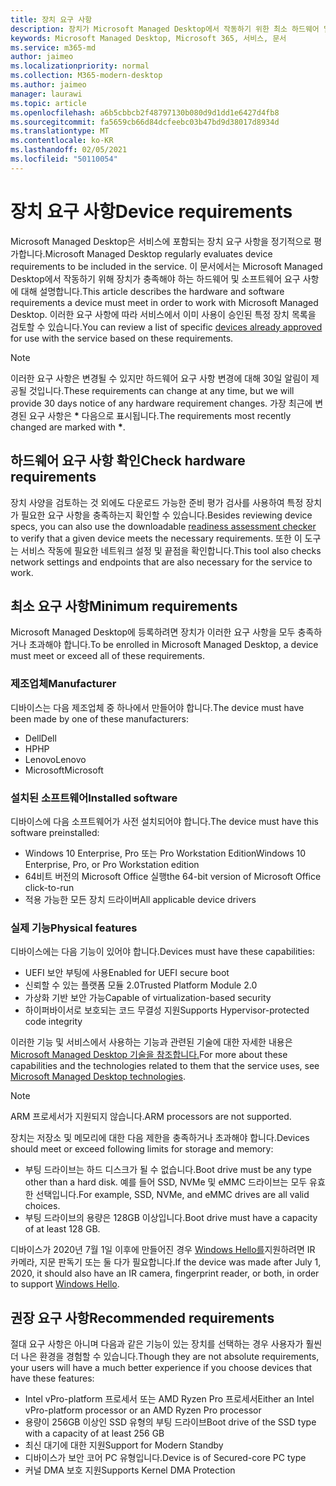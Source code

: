 ```yaml
---
title: 장치 요구 사항
description: 장치가 Microsoft Managed Desktop에서 작동하기 위한 최소 하드웨어 및 소프트웨어 요구 사항 요약
keywords: Microsoft Managed Desktop, Microsoft 365, 서비스, 문서
ms.service: m365-md
author: jaimeo
ms.localizationpriority: normal
ms.collection: M365-modern-desktop
ms.author: jaimeo
manager: laurawi
ms.topic: article
ms.openlocfilehash: a6b5cbbcb2f48797130b080d9d1dd1e6427d4fb8
ms.sourcegitcommit: fa5659cb66d84dcfeebc03b47bd9d38017d8934d
ms.translationtype: MT
ms.contentlocale: ko-KR
ms.lasthandoff: 02/05/2021
ms.locfileid: "50110054"
---
```

# <a name="device-requirements"></a><span data-ttu-id="7b611-104">장치 요구 사항</span><span class="sxs-lookup"><span data-stu-id="7b611-104">Device requirements</span></span>

<span data-ttu-id="7b611-105">Microsoft Managed Desktop은 서비스에 포함되는 장치 요구 사항을 정기적으로 평가합니다.</span><span class="sxs-lookup"><span data-stu-id="7b611-105">Microsoft Managed Desktop regularly evaluates device requirements to be included in the service.</span></span> <span data-ttu-id="7b611-106">이 문서에서는 Microsoft Managed Desktop에서 작동하기 위해 장치가 충족해야 하는 하드웨어 및 소프트웨어 요구 사항에 대해 설명합니다.</span><span class="sxs-lookup"><span data-stu-id="7b611-106">This article describes the hardware and software requirements a device must meet in order to work with Microsoft Managed Desktop.</span></span> <span data-ttu-id="7b611-107">이러한 요구 사항에 따라 [](device-list.md) 서비스에서 이미 사용이 승인된 특정 장치 목록을 검토할 수 있습니다.</span><span class="sxs-lookup"><span data-stu-id="7b611-107">You can review a list of specific [devices already approved](device-list.md) for use with the service based on these requirements.</span></span>

> [!NOTE]
> <span data-ttu-id="7b611-108">이러한 요구 사항은 변경될 수 있지만 하드웨어 요구 사항 변경에 대해 30일 알림이 제공될 것입니다.</span><span class="sxs-lookup"><span data-stu-id="7b611-108">These requirements can change at any time, but we will provide 30 days notice of any hardware requirement changes.</span></span> <span data-ttu-id="7b611-109">가장 최근에 변경된 요구 사항은 **\*** 다음으로 표시됩니다.</span><span class="sxs-lookup"><span data-stu-id="7b611-109">The requirements most recently changed are marked with **\***.</span></span> 

## <a name="check-hardware-requirements"></a><span data-ttu-id="7b611-110">하드웨어 요구 사항 확인</span><span class="sxs-lookup"><span data-stu-id="7b611-110">Check hardware requirements</span></span>

<span data-ttu-id="7b611-111">장치 사양을 검토하는 것 외에도 다운로드 가능한 [](../get-ready/readiness-assessment-downloadable.md) 준비 평가 검사를 사용하여 특정 장치가 필요한 요구 사항을 충족하는지 확인할 수 있습니다.</span><span class="sxs-lookup"><span data-stu-id="7b611-111">Besides reviewing device specs, you can also use the downloadable [readiness assessment checker](../get-ready/readiness-assessment-downloadable.md) to verify that a given device meets the necessary requirements.</span></span> <span data-ttu-id="7b611-112">또한 이 도구는 서비스 작동에 필요한 네트워크 설정 및 끝점을 확인합니다.</span><span class="sxs-lookup"><span data-stu-id="7b611-112">This tool also checks network settings and endpoints that are also necessary for the service to work.</span></span>

## <a name="minimum-requirements"></a><span data-ttu-id="7b611-113">최소 요구 사항</span><span class="sxs-lookup"><span data-stu-id="7b611-113">Minimum requirements</span></span>

<span data-ttu-id="7b611-114">Microsoft Managed Desktop에 등록하려면 장치가 이러한 요구 사항을 모두 충족하거나 초과해야 합니다.</span><span class="sxs-lookup"><span data-stu-id="7b611-114">To be enrolled in Microsoft Managed Desktop, a device must meet or exceed all of these requirements.</span></span>

### <a name="manufacturer"></a><span data-ttu-id="7b611-115">제조업체</span><span class="sxs-lookup"><span data-stu-id="7b611-115">Manufacturer</span></span>

<span data-ttu-id="7b611-116">디바이스는 다음 제조업체 중 하나에서 만들어야 합니다.</span><span class="sxs-lookup"><span data-stu-id="7b611-116">The device must have been made by one of these manufacturers:</span></span>

- <span data-ttu-id="7b611-117">Dell</span><span class="sxs-lookup"><span data-stu-id="7b611-117">Dell</span></span>
- <span data-ttu-id="7b611-118">HP</span><span class="sxs-lookup"><span data-stu-id="7b611-118">HP</span></span>
- <span data-ttu-id="7b611-119">Lenovo</span><span class="sxs-lookup"><span data-stu-id="7b611-119">Lenovo</span></span>
- <span data-ttu-id="7b611-120">Microsoft</span><span class="sxs-lookup"><span data-stu-id="7b611-120">Microsoft</span></span>


### <a name="installed-software"></a><span data-ttu-id="7b611-121">설치된 소프트웨어</span><span class="sxs-lookup"><span data-stu-id="7b611-121">Installed software</span></span>

<span data-ttu-id="7b611-122">디바이스에 다음 소프트웨어가 사전 설치되어야 합니다.</span><span class="sxs-lookup"><span data-stu-id="7b611-122">The device must have this software preinstalled:</span></span>

- <span data-ttu-id="7b611-123">Windows 10 Enterprise, Pro 또는 Pro Workstation Edition</span><span class="sxs-lookup"><span data-stu-id="7b611-123">Windows 10 Enterprise, Pro, or Pro Workstation edition</span></span>
- <span data-ttu-id="7b611-124">64비트 버전의 Microsoft Office 실행</span><span class="sxs-lookup"><span data-stu-id="7b611-124">the 64-bit version of Microsoft Office click-to-run</span></span> 
- <span data-ttu-id="7b611-125">적용 가능한 모든 장치 드라이버</span><span class="sxs-lookup"><span data-stu-id="7b611-125">All applicable device drivers</span></span>


### <a name="physical-features"></a><span data-ttu-id="7b611-126">실제 기능</span><span class="sxs-lookup"><span data-stu-id="7b611-126">Physical features</span></span>

<span data-ttu-id="7b611-127">디바이스에는 다음 기능이 있어야 합니다.</span><span class="sxs-lookup"><span data-stu-id="7b611-127">Devices must have these capabilities:</span></span>

- <span data-ttu-id="7b611-128">UEFI 보안 부팅에 사용</span><span class="sxs-lookup"><span data-stu-id="7b611-128">Enabled for UEFI secure boot</span></span> 
- <span data-ttu-id="7b611-129">신뢰할 수 있는 플랫폼 모듈 2.0</span><span class="sxs-lookup"><span data-stu-id="7b611-129">Trusted Platform Module 2.0</span></span> 
- <span data-ttu-id="7b611-130">가상화 기반 보안 가능</span><span class="sxs-lookup"><span data-stu-id="7b611-130">Capable of virtualization-based security</span></span> 
- <span data-ttu-id="7b611-131">하이퍼바이서로 보호되는 코드 무결성 지원</span><span class="sxs-lookup"><span data-stu-id="7b611-131">Supports Hypervisor-protected code integrity</span></span> 

<span data-ttu-id="7b611-132">이러한 기능 및 서비스에서 사용하는 기능과 관련된 기술에 대한 자세한 내용은 [Microsoft Managed Desktop 기술을 참조합니다.](../intro/technologies.md)</span><span class="sxs-lookup"><span data-stu-id="7b611-132">For more about these capabilities and the technologies related to them that the service uses, see [Microsoft Managed Desktop technologies](../intro/technologies.md).</span></span>

> [!NOTE]
> <span data-ttu-id="7b611-133">ARM 프로세서가 지원되지 않습니다.</span><span class="sxs-lookup"><span data-stu-id="7b611-133">ARM processors are not supported.</span></span>

<span data-ttu-id="7b611-134">장치는 저장소 및 메모리에 대한 다음 제한을 충족하거나 초과해야 합니다.</span><span class="sxs-lookup"><span data-stu-id="7b611-134">Devices should meet or exceed following limits for storage and memory:</span></span>

- <span data-ttu-id="7b611-135">부팅 드라이브는 하드 디스크가 될 수 없습니다.</span><span class="sxs-lookup"><span data-stu-id="7b611-135">Boot drive must be any type other than a hard disk.</span></span> <span data-ttu-id="7b611-136">예를 들어 SSD, NVMe 및 eMMC 드라이브는 모두 유효한 선택입니다.</span><span class="sxs-lookup"><span data-stu-id="7b611-136">For example, SSD, NVMe, and eMMC drives are all valid choices.</span></span>
- <span data-ttu-id="7b611-137">부팅 드라이브의 용량은 128GB 이상입니다.</span><span class="sxs-lookup"><span data-stu-id="7b611-137">Boot drive must have a capacity of at least 128 GB.</span></span>

<span data-ttu-id="7b611-138">디바이스가 2020년 7월 1일 이후에 만들어진 경우 [Windows Hello를](https://docs.microsoft.com/windows-hardware/design/device-experiences/windows-hello-enhanced-sign-in-security)지원하려면 IR 카메라, 지문 판독기 또는 둘 다가 필요합니다.</span><span class="sxs-lookup"><span data-stu-id="7b611-138">If the device was made after July 1, 2020, it should also have an IR camera, fingerprint reader, or both, in order to support [Windows Hello](https://docs.microsoft.com/windows-hardware/design/device-experiences/windows-hello-enhanced-sign-in-security).</span></span>

## <a name="recommended-requirements"></a><span data-ttu-id="7b611-139">권장 요구 사항</span><span class="sxs-lookup"><span data-stu-id="7b611-139">Recommended requirements</span></span>

<span data-ttu-id="7b611-140">절대 요구 사항은 아니며 다음과 같은 기능이 있는 장치를 선택하는 경우 사용자가 훨씬 더 나은 환경을 경험할 수 있습니다.</span><span class="sxs-lookup"><span data-stu-id="7b611-140">Though they are not absolute requirements, your users will have a much better experience if you choose devices that have these features:</span></span>

- <span data-ttu-id="7b611-141">Intel vPro-platform 프로세서 또는 AMD Ryzen Pro 프로세서</span><span class="sxs-lookup"><span data-stu-id="7b611-141">Either an Intel vPro-platform processor or an AMD Ryzen Pro processor</span></span>
- <span data-ttu-id="7b611-142">용량이 256GB 이상인 SSD 유형의 부팅 드라이브</span><span class="sxs-lookup"><span data-stu-id="7b611-142">Boot drive of the SSD type with a capacity of at least 256 GB</span></span>
- <span data-ttu-id="7b611-143">최신 대기에 대한 지원</span><span class="sxs-lookup"><span data-stu-id="7b611-143">Support for Modern Standby</span></span>
- <span data-ttu-id="7b611-144">디바이스가 보안 코어 PC 유형입니다.</span><span class="sxs-lookup"><span data-stu-id="7b611-144">Device is of Secured-core PC type</span></span>
- <span data-ttu-id="7b611-145">커널 DMA 보호 지원</span><span class="sxs-lookup"><span data-stu-id="7b611-145">Supports Kernel DMA Protection</span></span>
